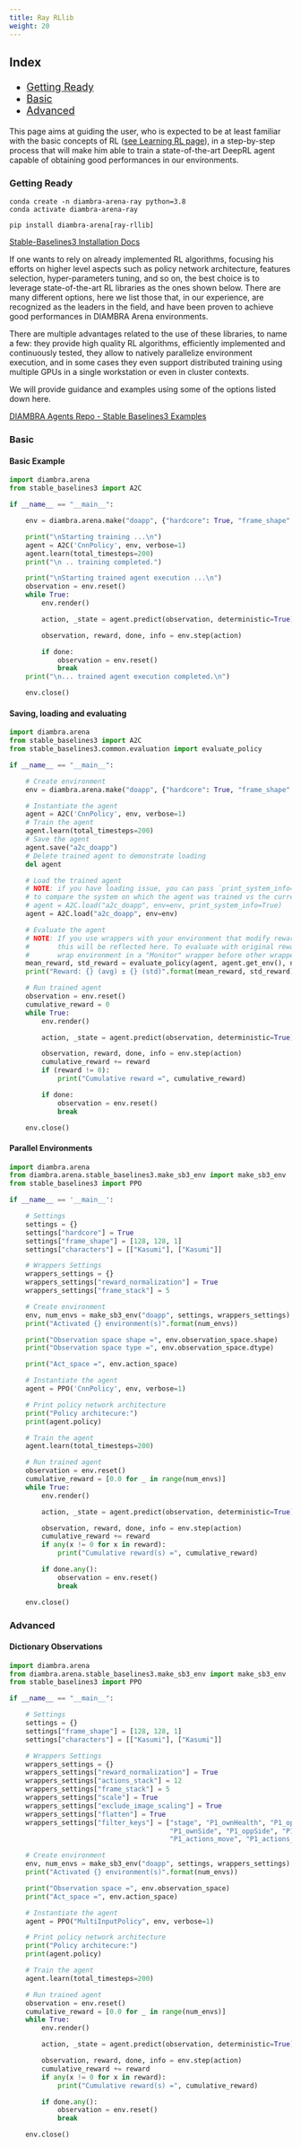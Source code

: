 ```yaml
---
title: Ray RLlib
weight: 20
---
```


<div style="font-size:1.125rem;">

### Index

- <a href="./#getting-ready">Getting Ready</a>
- <a href="./#basic">Basic</a>
- <a href="./#advanced">Advanced</a>

</div>

This page aims at guiding the user, who is expected to be at least familiar with the basic concepts of RL ([see Learning RL page](/deeprltraining/learningrl/)), in a step-by-step process that will make him able to train a state-of-the-art DeepRL agent capable of obtaining good performances in our environments.

### Getting Ready

```shell
conda create -n diambra-arena-ray python=3.8
conda activate diambra-arena-ray
```

```shell
pip install diambra-arena[ray-rllib]
```

<a href="https://stable-baselines3.readthedocs.io/en/master/guide/install.html" target="_blank">Stable-Baselines3 Installation Docs</a>

If one wants to rely on already implemented RL algorithms, focusing his efforts on higher level aspects such as policy network architecture, features selection, hyper-parameters tuning, and so on, the best choice is to leverage state-of-the-art RL libraries as the ones shown below. There are many different options, here we list those that, in our experience, are recognized as the leaders in the field, and have been proven to achieve good performances in DIAMBRA Arena environments.

There are multiple advantages related to the use of these libraries, to name a few: they provide high quality RL algorithms, efficiently implemented and continuously tested, they allow to natively parallelize environment execution, and in some cases they even support distributed training using multiple GPUs in a single workstation or even in cluster contexts.

We will provide guidance and examples using some of the options listed down here.

<a href="https://github.com/diambra/agents/tree/main/stable_baselines3" target="_blank">DIAMBRA Agents Repo - Stable Baselines3 Examples</a>

### Basic

#### Basic Example

```python
import diambra.arena
from stable_baselines3 import A2C

if __name__ == "__main__":

    env = diambra.arena.make("doapp", {"hardcore": True, "frame_shape": [128, 128, 1]})

    print("\nStarting training ...\n")
    agent = A2C('CnnPolicy', env, verbose=1)
    agent.learn(total_timesteps=200)
    print("\n .. training completed.")

    print("\nStarting trained agent execution ...\n")
    observation = env.reset()
    while True:
        env.render()

        action, _state = agent.predict(observation, deterministic=True)

        observation, reward, done, info = env.step(action)

        if done:
            observation = env.reset()
            break
    print("\n... trained agent execution completed.\n")

    env.close()
```

#### Saving, loading and evaluating

```python
import diambra.arena
from stable_baselines3 import A2C
from stable_baselines3.common.evaluation import evaluate_policy

if __name__ == "__main__":

    # Create environment
    env = diambra.arena.make("doapp", {"hardcore": True, "frame_shape": [128, 128, 1]})

    # Instantiate the agent
    agent = A2C('CnnPolicy', env, verbose=1)
    # Train the agent
    agent.learn(total_timesteps=200)
    # Save the agent
    agent.save("a2c_doapp")
    # Delete trained agent to demonstrate loading
    del agent

    # Load the trained agent
    # NOTE: if you have loading issue, you can pass `print_system_info=True`
    # to compare the system on which the agent was trained vs the current one
    # agent = A2C.load("a2c_doapp", env=env, print_system_info=True)
    agent = A2C.load("a2c_doapp", env=env)

    # Evaluate the agent
    # NOTE: If you use wrappers with your environment that modify rewards,
    #       this will be reflected here. To evaluate with original rewards,
    #       wrap environment in a "Monitor" wrapper before other wrappers.
    mean_reward, std_reward = evaluate_policy(agent, agent.get_env(), n_eval_episodes=3)
    print("Reward: {} (avg) ± {} (std)".format(mean_reward, std_reward))

    # Run trained agent
    observation = env.reset()
    cumulative_reward = 0
    while True:
        env.render()

        action, _state = agent.predict(observation, deterministic=True)

        observation, reward, done, info = env.step(action)
        cumulative_reward += reward
        if (reward != 0):
            print("Cumulative reward =", cumulative_reward)

        if done:
            observation = env.reset()
            break

    env.close()
```

#### Parallel Environments

```python
import diambra.arena
from diambra.arena.stable_baselines3.make_sb3_env import make_sb3_env
from stable_baselines3 import PPO

if __name__ == '__main__':

    # Settings
    settings = {}
    settings["hardcore"] = True
    settings["frame_shape"] = [128, 128, 1]
    settings["characters"] = [["Kasumi"], ["Kasumi"]]

    # Wrappers Settings
    wrappers_settings = {}
    wrappers_settings["reward_normalization"] = True
    wrappers_settings["frame_stack"] = 5

    # Create environment
    env, num_envs = make_sb3_env("doapp", settings, wrappers_settings)
    print("Activated {} environment(s)".format(num_envs))

    print("Observation space shape =", env.observation_space.shape)
    print("Observation space type =", env.observation_space.dtype)

    print("Act_space =", env.action_space)

    # Instantiate the agent
    agent = PPO('CnnPolicy', env, verbose=1)

    # Print policy network architecture
    print("Policy architecure:")
    print(agent.policy)

    # Train the agent
    agent.learn(total_timesteps=200)

    # Run trained agent
    observation = env.reset()
    cumulative_reward = [0.0 for _ in range(num_envs)]
    while True:
        env.render()

        action, _state = agent.predict(observation, deterministic=True)

        observation, reward, done, info = env.step(action)
        cumulative_reward += reward
        if any(x != 0 for x in reward):
            print("Cumulative reward(s) =", cumulative_reward)

        if done.any():
            observation = env.reset()
            break

    env.close()
```

### Advanced

#### Dictionary Observations

```python
import diambra.arena
from diambra.arena.stable_baselines3.make_sb3_env import make_sb3_env
from stable_baselines3 import PPO

if __name__ == "__main__":

    # Settings
    settings = {}
    settings["frame_shape"] = [128, 128, 1]
    settings["characters"] = [["Kasumi"], ["Kasumi"]]

    # Wrappers Settings
    wrappers_settings = {}
    wrappers_settings["reward_normalization"] = True
    wrappers_settings["actions_stack"] = 12
    wrappers_settings["frame_stack"] = 5
    wrappers_settings["scale"] = True
    wrappers_settings["exclude_image_scaling"] = True
    wrappers_settings["flatten"] = True
    wrappers_settings["filter_keys"] = ["stage", "P1_ownHealth", "P1_oppHealth",
                                        "P1_ownSide", "P1_oppSide", "P1_oppChar",
                                        "P1_actions_move", "P1_actions_attack"]

    # Create environment
    env, num_envs = make_sb3_env("doapp", settings, wrappers_settings)
    print("Activated {} environment(s)".format(num_envs))

    print("Observation space =", env.observation_space)
    print("Act_space =", env.action_space)

    # Instantiate the agent
    agent = PPO("MultiInputPolicy", env, verbose=1)

    # Print policy network architecture
    print("Policy architecure:")
    print(agent.policy)

    # Train the agent
    agent.learn(total_timesteps=200)

    # Run trained agent
    observation = env.reset()
    cumulative_reward = [0.0 for _ in range(num_envs)]
    while True:
        env.render()

        action, _state = agent.predict(observation, deterministic=True)

        observation, reward, done, info = env.step(action)
        cumulative_reward += reward
        if any(x != 0 for x in reward):
            print("Cumulative reward(s) =", cumulative_reward)

        if done.any():
            observation = env.reset()
            break

    env.close()
```

